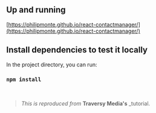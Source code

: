 ## Up and running

[https://philipmonte.github.io/react-contactmanager/](https://philipmonte.github.io/react-contactmanager/)

## Install dependencies to test it locally

In the project directory, you can run:

### `npm install`

<br />

> _This is reproduced from_ **Traversy Media's** \_tutorial.
